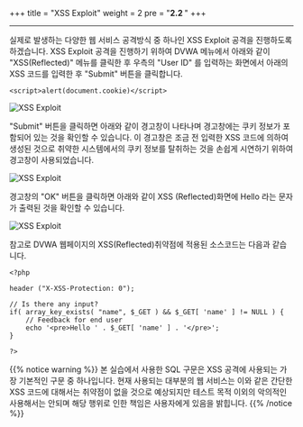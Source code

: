 +++
title = "XSS Exploit"
weight = 2
pre = "<b>2.2 </b>"
+++

* * *

  실제로 발생하는 다양한 웹 서비스 공격방식 중 하나인 XSS Exploit 공격을 진행하도록 하겠습니다. XSS Exploit 공격을 진행하기 위하여 DVWA 메뉴에서 아래와 같이 "XSS(Reflected)" 메뉴를 클릭한 후 우측의 "User ID" 를 입력하는 화면에서 아래의 XSS 코드를 입력한 후 "Submit" 버튼을 클릭합니다.

```
<script>alert(document.cookie)</script>
```

![XSS Exploit](/images/DVWA_xss1.png)

"Submit" 버튼을 클릭하면 아래와 같이 경고창이 나타나며 경고창에는 쿠키 정보가 포함되어 있는 것을 확인할 수 있습니다. 이 경고창은 조금 전 입력한 XSS 코드에 의하여 생성된 것으로 취약한 시스템에서의 쿠키 정보를 탈취하는 것을 손쉽게 시연하기 위하여 경고창이 사용되었습니다.

![XSS Exploit](/images/DVWA_xss2.png)

 경고창의 "OK" 버튼을 클릭하면 아래와 같이 XSS (Reflected)화면에 Hello 라는 문자가 출력된 것을 확인할 수 있습니다.

![XSS Exploit](/images/DVWA_xss3.png)

 참고로 DVWA 웹페이지의 XSS(Reflected)취약점에 적용된 소스코드는 다음과 같습니다.
 
```
<?php

header ("X-XSS-Protection: 0");

// Is there any input?
if( array_key_exists( "name", $_GET ) && $_GET[ 'name' ] != NULL ) {
    // Feedback for end user
    echo '<pre>Hello ' . $_GET[ 'name' ] . '</pre>';
}

?>
```

 {{% notice warning %}}
 본 실습에서 사용한 SQL 구문은 XSS 공격에 사용되는 가장 기본적인 구문 중 하나입니다. 현재 사용되는 대부분의 웹 서비스는 이와 같은 간단한 XSS 코드에 대해서는 취약점이 없을 것으로 예상되지만 테스트 목적 이외의  악의적인 사용해서는 안되며 해당 행위로 인한 책임은 사용자에게 있음을 밝힙니다.
{{% /notice %}}

